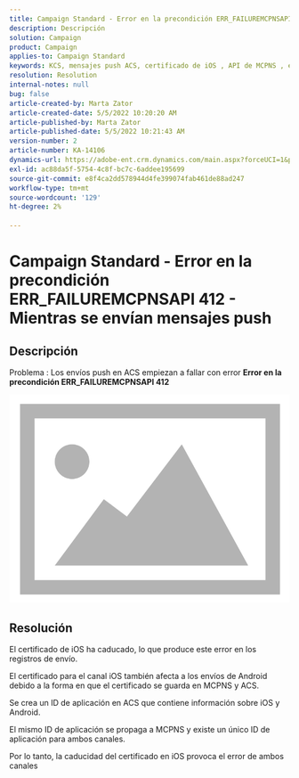```yaml
---
title: Campaign Standard - Error en la precondición ERR_FAILUREMCPNSAPI 412 - Mientras se envían mensajes push
description: Descripción
solution: Campaign
product: Campaign
applies-to: Campaign Standard
keywords: KCS, mensajes push ACS, certificado de iOS , API de MCPNS , error de condición previa
resolution: Resolution
internal-notes: null
bug: false
article-created-by: Marta Zator
article-created-date: 5/5/2022 10:20:20 AM
article-published-by: Marta Zator
article-published-date: 5/5/2022 10:21:43 AM
version-number: 2
article-number: KA-14106
dynamics-url: https://adobe-ent.crm.dynamics.com/main.aspx?forceUCI=1&pagetype=entityrecord&etn=knowledgearticle&id=1f2a0af4-5ccc-ec11-a7b5-6045bd00dbbc
exl-id: ac88da5f-5754-4c8f-bc7c-6addee195699
source-git-commit: e8f4ca2dd578944d4fe399074fab461de88ad247
workflow-type: tm+mt
source-wordcount: '129'
ht-degree: 2%

---
```


# Campaign Standard - Error en la precondición ERR_FAILUREMCPNSAPI 412 - Mientras se envían mensajes push

## Descripción


Problema : Los envíos push en ACS empiezan a fallar con error <b>Error en la precondición ERR_FAILUREMCPNSAPI 412 </b>

![](assets/___2d51c51d-5dcc-ec11-a7b5-6045bd00dbbc___.png)




## Resolución


El certificado de iOS ha caducado, lo que produce este error en los registros de envío.

El certificado para el canal iOS también afecta a los envíos de Android debido a la forma en que el certificado se guarda en MCPNS y ACS.

Se crea un ID de aplicación en ACS que contiene información sobre iOS y Android.

El mismo ID de aplicación se propaga a MCPNS y existe un único ID de aplicación para ambos canales.

Por lo tanto, la caducidad del certificado en iOS provoca el error de ambos canales
